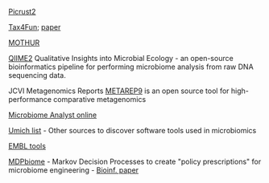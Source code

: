 

[Picrust2](https://github.com/picrust/picrust2/wiki)

[Tax4Fun](http://tax4fun.gobics.de/); [paper](https://www.ncbi.nlm.nih.gov/pubmed/25957349)

[MOTHUR](https://github.com/mothur/mothur)

[QIIME2](https://qiime2.org/)
Qualitative Insights into Microbial Ecology - an open-source bioinformatics pipeline for performing microbiome analysis from raw DNA sequencing data.

JCVI Metagenomics Reports [METAREP9](https://github.com/jcvi/METAREP0) is an open source tool for high-performance comparative metagenomics

[Microbiome Analyst online]( http://www.microbiomeanalyst.ca)

[Umich list](https://guides.lib.umich.edu/c.php?g=283345&p=1888667) - Other sources to discover software tools used in microbiomics

[EMBL tools](https://microbiome-tools.embl.de/)

[MDPbiome](https://github.com/beatrizgj/MDPbiome) - Markov Decision Processes to create "policy prescriptions" for microbiome engineering - [Bioinf. paper](https://academic.oup.com/bioinformatics/article/34/17/i838/5093255)
